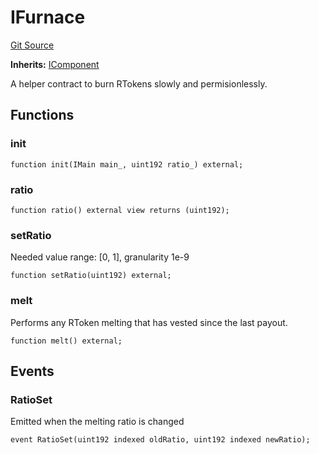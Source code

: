 # IFurnace
[Git Source](https://github.com/larrythecucumber321/protocol/blob/77d337b8595ba96d069ded321419b36a61984170/contracts/interfaces/IFurnace.sol)

**Inherits:**
[IComponent](/contracts/interfaces/IComponent.sol/interface.IComponent.md)

A helper contract to burn RTokens slowly and permisionlessly.


## Functions
### init


```solidity
function init(IMain main_, uint192 ratio_) external;
```

### ratio


```solidity
function ratio() external view returns (uint192);
```

### setRatio

Needed value range: [0, 1], granularity 1e-9


```solidity
function setRatio(uint192) external;
```

### melt

Performs any RToken melting that has vested since the last payout.


```solidity
function melt() external;
```

## Events
### RatioSet
Emitted when the melting ratio is changed


```solidity
event RatioSet(uint192 indexed oldRatio, uint192 indexed newRatio);
```

